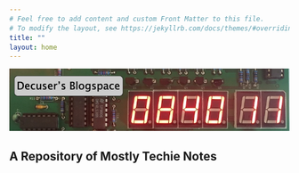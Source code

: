 ```yaml
---
# Feel free to add content and custom Front Matter to this file.
# To modify the layout, see https://jekyllrb.com/docs/themes/#overriding-theme-defaults
title: ""
layout: home
---
```

![decuser's blogspace](/assets/img/banner.png)
## A Repository of Mostly Techie Notes

